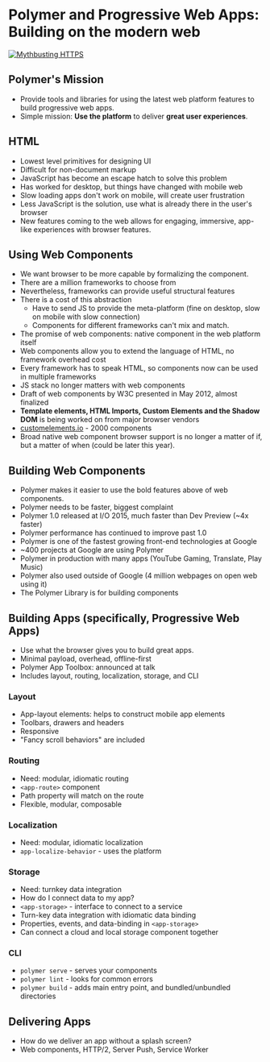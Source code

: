 # Polymer and Progressive Web Apps: Building on the modern web
[![Mythbusting HTTPS](http://img.youtube.com/vi/fFF2Yup2dMM/0.jpg)](http://www.youtube.com/watch?v=fFF2Yup2dMM)


## Polymer's Mission
- Provide tools and libraries for using the latest web platform features to build progressive web apps.
- Simple mission: **Use the platform** to deliver **great user experiences**.

## HTML
- Lowest level primitives for designing UI
- Difficult for non-document markup
- JavaScript has become an escape hatch to solve this problem
- Has worked for desktop, but things have changed with mobile web
- Slow loading apps don't work on mobile, will create user frustration
- Less JavaScript is the solution, use what is already there in the user's browser
- New features coming to the web allows for engaging, immersive, app-like experiences with browser features.

## Using Web Components
- We want browser to be more capable by formalizing the component.
- There are a million frameworks to choose from
- Nevertheless, frameworks can provide useful structural features
- There is a cost of this abstraction
  * Have to send JS to provide the meta-platform (fine on desktop, slow on mobile with slow connection)
  * Components for different frameworks can't mix and match.
- The promise of web components: native component in the web platform itself
- Web components allow you to extend the language of HTML, no framework overhead cost
- Every framework has to speak HTML, so components now can be used in multiple frameworks
- JS stack no longer matters with web components
- Draft of web components by W3C presented in May 2012, almost finalized
- **Template elements, HTML Imports, Custom Elements and the Shadow DOM** is being worked on from major browser vendors
- [customelements.io](customelements.io) - 2000 components
- Broad native web component browser support is no longer a matter of if, but a matter of when (could be later this year).

## Building Web Components
- Polymer makes it easier to use the bold features above of web components.
- Polymer needs to be faster, biggest complaint
- Polymer 1.0 released at I/O 2015, much faster than Dev Preview (~4x faster)
- Polymer performance has continued to improve past 1.0
- Polymer is one of the fastest growing front-end technologies at Google
- ~400 projects at Google are using Polymer
- Polymer in production with many apps (YouTube Gaming, Translate, Play Music)
- Polymer also used outside of Google (4 million webpages on open web using it)
- The Polymer Library is for building components

## Building Apps (specifically, Progressive Web Apps)
- Use what the browser gives you to build great apps.
- Minimal payload, overhead, offline-first
- Polymer App Toolbox: announced at talk
- Includes layout, routing, localization, storage, and CLI

### Layout
- App-layout elements: helps to construct mobile app elements
- Toolbars, drawers and headers
- Responsive
- "Fancy scroll behaviors" are included

### Routing
- Need: modular, idiomatic routing
- `<app-route>` component
- Path property will match on the route
- Flexible, modular, composable

### Localization
- Need: modular, idiomatic localization
- `app-localize-behavior` - uses the platform

### Storage
- Need: turnkey data integration
- How do I connect data to my app?
- `<app-storage>` - interface to connect to a service
- Turn-key data integration with idiomatic data binding
- Properties, events, and data-binding in `<app-storage>`
- Can connect a cloud and local storage component together

### CLI
- `polymer serve` - serves your components
- `polymer lint` - looks for common errors
- `polymer build` - adds main entry point, and bundled/unbundled directories


## Delivering Apps
- How do we deliver an app without a splash screen?
- Web components, HTTP/2, Server Push, Service Worker
